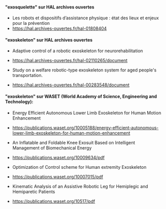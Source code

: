 #### "exosquelette" sur HAL archives ouvertes

* Les robots et dispositifs d’assistance physique : état des lieux et enjeux pour la prévention 
* https://hal.archives-ouvertes.fr/hal-01808404


#### "exoskeleton" sur HAL archives ouvertes

* Adaptive  control  of  a  robotic  exoskeleton  for  neurorehabilitation
* https://hal.archives-ouvertes.fr/hal-02110265/document

* Study on a welfare robotic-type exoskeleton system for aged people's transportation. 
* https://hal.archives-ouvertes.fr/hal-00283548/document



#### "exoskeleton" sur WASET (World Academy of Science, Engineering and Technology):

* Energy Efficient Autonomous Lower Limb Exoskeleton for Human Motion Enhancement
* https://publications.waset.org/10005188/energy-efficient-autonomous-lower-limb-exoskeleton-for-human-motion-enhancement

* An Inflatable and Foldable Knee Exosuit Based on Intelligent Management of Biomechanical Energy 
* https://publications.waset.org/10009634/pdf

* Optimization of Control scheme for Human extremity Exoskeleton
* https://publications.waset.org/10007015/pdf

* Kinematic Analysis of an Assistive Robotic Leg for Hemiplegic and Hemiparetic Patients 
* https://publications.waset.org/10517/pdf
